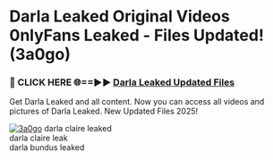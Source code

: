 # Darla Leaked Original Videos 0nlyFans Leaked - Files Updated! (3a0go)

<h3>🔴 CLICK HERE 🌐==►► <a href="https://tinyurl.com/2jnfzry5" rel="nofollow">Darla Leaked Updated Files</a></h3>

Get Darla Leaked and all content. Now you can access all videos and pictures of Darla Leaked. New Updated Files 2025!

[![3a0go](https://i.imgur.com/GyGTBgg.gif)](https://tinyurl.com/2jnfzry5)
darla claire leaked<br>
darla claire leak<br>
darla bundus leaked